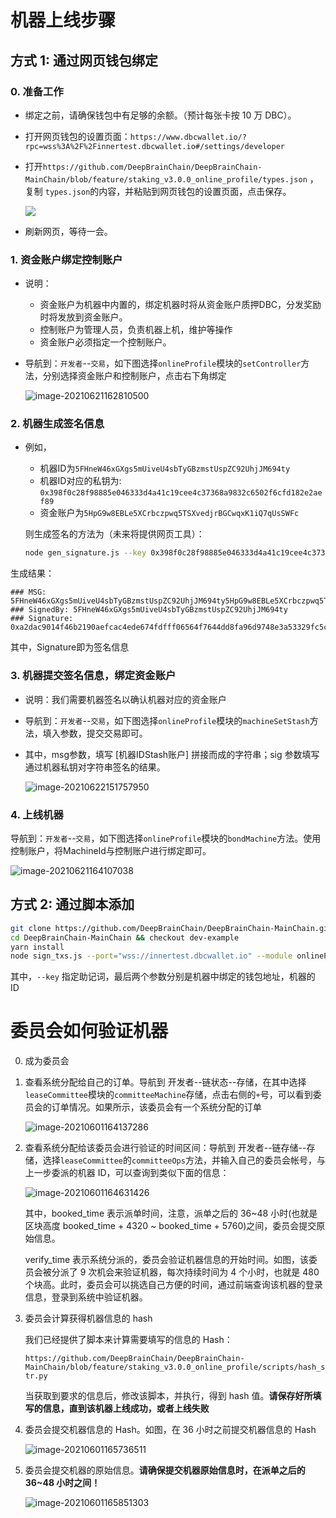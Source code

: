 # 机器上线步骤

## 方式 1: 通过网页钱包绑定

### 0. 准备工作

+ 绑定之前，请确保钱包中有足够的余额。（预计每张卡按 10 万 DBC）。
+ 打开网页钱包的设置页面：`https://www.dbcwallet.io/?rpc=wss%3A%2F%2Finnertest.dbcwallet.io#/settings/developer`

+ 打开`https://github.com/DeepBrainChain/DeepBrainChain-MainChain/blob/feature/staking_v3.0.0_online_profile/types.json` ，复制 `types.json`的内容，并粘贴到网页钱包的设置页面，点击保存。

  ![](bonding_machine.assets/火狐截图_2021-06-01T08-25-33.414Z.png)

+ 刷新网页，等待一会。

### 1. 资金账户绑定控制账户

+ 说明：

  +  资金账户为机器中内置的，绑定机器时将从资金账户质押DBC，分发奖励时将发放到资金账户。
  + 控制账户为管理人员，负责机器上机，维护等操作
  + 资金账户必须指定一个控制账户。

+ 导航到：`开发者`--`交易`，如下图选择`onlineProfile`模块的`setController`方法，分别选择资金账户和控制账户，点击右下角绑定

  ![image-20210621162810500](bonding_machine.assets/image-20210621162810500.png)

### 2. 机器生成签名信息

+ 例如，

  + 机器ID为`5FHneW46xGXgs5mUiveU4sbTyGBzmstUspZC92UhjJM694ty`
  + 机器ID对应的私钥为: `0x398f0c28f98885e046333d4a41c19cee4c37368a9832c6502f6cfd182e2aef89`
  + 资金账户为`5HpG9w8EBLe5XCrbczpwq5TSXvedjrBGCwqxK1iQ7qUsSWFc`

  则生成签名的方法为（未来将提供网页工具）：

  ```bash
  node gen_signature.js --key 0x398f0c28f98885e046333d4a41c19cee4c37368a9832c6502f6cfd182e2aef89 --msg "5FHneW46xGXgs5mUiveU4sbTyGBzmstUspZC92UhjJM694ty5HpG9w8EBLe5XCrbczpwq5TSXvedjrBGCwqxK1iQ7qUsSWFc"
  ```

生成结果：

```
### MSG: 5FHneW46xGXgs5mUiveU4sbTyGBzmstUspZC92UhjJM694ty5HpG9w8EBLe5XCrbczpwq5TSXvedjrBGCwqxK1iQ7qUsSWFc
### SignedBy: 5FHneW46xGXgs5mUiveU4sbTyGBzmstUspZC92UhjJM694ty
### Signature: 0xa2dac9014f46b2190aefcac4ede674fdfff06564f7644dd8fa96d9748e3a53329fc5c028651a756e5e287927ea0d20fafb3fa8264dd8be46108b26a387915182
```

其中，Signature即为签名信息

### 3. 机器提交签名信息，绑定资金账户

+ 说明：我们需要机器签名以确认机器对应的资金账户

+ 导航到：`开发者`--`交易`，如下图选择`onlineProfile`模块的`machineSetStash`方法，填入参数，提交交易即可。

+ 其中，msg参数，填写 [机器IDStash账户] 拼接而成的字符串；sig 参数填写通过机器私钥对字符串签名的结果。

  ![image-20210622151757950](bonding_machine.assets/image-20210622151757950.png)

### 4. 上线机器

​	导航到：`开发者`--`交易`，如下图选择`onlineProfile`模块的`bondMachine`方法。使用控制账户，将MachineId与控制账户进行绑定即可。

![image-20210621164107038](bonding_machine.assets/image-20210621164107038.png)



## 方式 2: 通过脚本添加

```bash
git clone https://github.com/DeepBrainChain/DeepBrainChain-MainChain.git
cd DeepBrainChain-MainChain && checkout dev-example
yarn install
node sign_txs.js --port="wss://innertest.dbcwallet.io" --module onlineProfile --func bondMachine --key "sample split bamboo west visual approve brain fox arch impact relief smile" 5FHneW46xGXgs5mUiveU4sbTyGBzmstUspZC92UhjJM694ty 2gfpp3MAB4Aq2ZPEU72neZTVcZkbzDzX96op9d3fvi3
```

其中，`--key` 指定助记词，最后两个参数分别是机器中绑定的钱包地址，机器的 ID

# 委员会如何验证机器

0. 成为委员会

1. 查看系统分配给自己的订单。导航到 开发者--链状态--存储，在其中选择`leaseCommittee`模块的`committeeMachine`存储，点击右侧的`+`号，可以看到委员会的订单情况。如果所示，该委员会有一个系统分配的订单

   ![image-20210601164137286](bonding_machine.assets/image-20210601164137286.png)

2. 查看系统分配给该委员会进行验证的时间区间：导航到 开发者--链存储--存储，选择`leaseCommittee`的`committeeOps`方法，并输入自己的委员会帐号，与上一步委派的机器 ID，可以查询到类似下面的信息：

   ![image-20210601164631426](bonding_machine.assets/image-20210601164631426.png)

   其中，booked_time 表示派单时间，注意，派单之后的 36~48 小时(也就是区块高度 booked_time + 4320 ~ booked_time + 5760)之间，委员会提交原始信息。

   verify_time 表示系统分派的，委员会验证机器信息的开始时间。如图，该委员会被分派了 9 次机会来验证机器，每次持续时间为 4 个小时，也就是 480 个块高。此时，委员会可以挑选自己方便的时间，通过前端查询该机器的登录信息，登录到系统中验证机器。

3. 委员会计算获得机器信息的 hash

   我们已经提供了脚本来计算需要填写的信息的 Hash：

   `https://github.com/DeepBrainChain/DeepBrainChain-MainChain/blob/feature/staking_v3.0.0_online_profile/scripts/hash_str.py`

   当获取到要求的信息后，修改该脚本，并执行，得到 hash 值。**请保存好所填写的信息，直到该机器上线成功，或者上线失败**

4. 委员会提交机器信息的 Hash。如图，在 36 小时之前提交机器信息的 Hash

   ![image-20210601165736511](bonding_machine.assets/image-20210601165736511.png)

5. 委员会提交机器的原始信息。**请确保提交机器原始信息时，在派单之后的 36~48 小时之间！**

   ![image-20210601165851303](bonding_machine.assets/image-20210601165851303.png)
